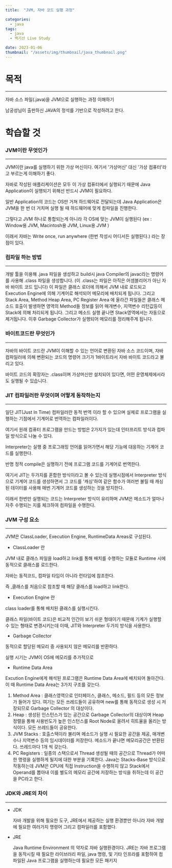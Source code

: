 ```yaml
---
title:  "JVM, 자바 코드 실행 과정"

categories:
  - java
tags:
  - java
  - 백기선 Live Study

date: 2023-01-06
thumbnail: "/assets/img/thumbnail/java_thumbnail.png"
---
```


# 목적

---


자바 소스 파일(.java)을 JVM으로 실행하는 과정 이해하기


남궁성님이 출판하신 JAVA의 정석를 기반으로 작성하려고 한다.



# 학습할 것




### JVM이란 무엇인가
---

JVM이란 java를 실행하기 위한 가상 머신이다. 여기서 '가상머신' 대신 '가상 컴퓨터'라고 부르는게 이해하기 좋다.

자바로 작성된 애플리케이션은 모두 이 가상 컴퓨터에서 실행되기 때문에 Java Application이 실행되기 위해선 반드시 JVM이 필요하다.

일반 Application의 코드는 OS만 거쳐 하드웨어로 전달되는데 Java Application은 JVM을 한 번 더 거치며 실행 될 때 하드웨어에 맞게 컴파일을 진행한다.

그렇다고 JVM 하나로 통합되는게 아니라 각 OS에 맞는 JVM이 실행된다 (ex : Window용 JVM, Macintosh용 JVM, Linux용 JVM )

이래서 자바는 Write once, run anywhere (한번 작성시 어디서든 실행된다.) 라는 장점이 있다.

### 컴파일 하는 방법

---
개발 툴을 이용해 .java 파일을 생성하고 build시 java Compiler의 javac라는 명령어를 사용해 .class 파일을 생성합니다. (이 .class는 파일은 아직은 어셈블리어가 아닌 자바 바이트 코드 입니다)
이 파일은 클래스 로더에 의해서 JVM 내로 로드되고 Execution Engine에 의해 기계어로 해석되어 메모리에 배치되게 됩니다. 그리고 Stack Area, Method Heap Area, PC Register Area 에 올라간 파일들은 클래스 메소드 호출이 발생하면 영역의 Method들 정보를 읽어 매개변수, 지역변수 리턴값등이 Stack에 의해 처리되게 됩니다. 그리고 메소드 실행 끝나면 Stack영역에서는 자동으로 제거됩니다. 이후 Garbage Collector가 실행되어 메모리를 정리해주게 됩니다.


### 바이트코드란 무엇인가
---

자바의 바이트 코드란 JVM이 이해할 수 있는 언어로 변환된 자바 소스 코드이며, 자바 컴파일러에 의해 변환되는 코드의 명령어 크기가 1바이트라서 자바 바이트 코드라고 불리고 있다.

바이트 코드의 확장자는 .class이며 가상머신만 설치되어 있다면, 어떤 운영체제에서라도 실행될 수 있습니다.



### JIT 컴파일러란 무엇이며 어떻게 동작하는지
---

일단 JIT(Just In Time) 컴파일러란 동적 번역 이라 할 수 있으며 실제로 프로그램을 실행하는 기점에서 기계어로 번역하는 컴파일러이다.

여기서 원래 컴퓨터 프로그램을 만드는 방법은 2가지가 있는데 인터프리트 방식과 컴파일 방식으로 나눌 수 있다.

Interpreter는 실행 중 프로그래밍 언어를 읽어가면서 해당 기능에 대응하는 기계어 코드를 실행한다.

반명 정적 compile은 실행하기 전에 프로그램 코드를 기계어로 번역한다.

여기서 JIT는 두가지를 혼합한 방식이라고 볼 수 있는데 실행시점에서 Interpreter 방식으로 기계어 코드를 생성하면서 그 코드를 '캐싱'하여 같은 함수가 여러번 불릴 때 캐싱된 데이터를 사용해 매번 기계어 코드를 생성하는 것을 방지한다.

이래서 한번만 실행되는 코드는 Interpreter 방식이 유리하며 JVM은 메소드가 얼마나 자주 수행되는 지를 체크하여 컴파일을 수행한다.



### JVM 구성 요소
---

JVM은 ClassLoader, Execution Engine, RuntimeData Areas로 구성된다.

- ClassLoader 란

JVM 내로 클래스 파일을 load하고 link를 통해 배치를 수행하는 모듈로 Runtime 시에 동적으로 클래스를 로드한다.

자바는 동적코드, 컴파일 타임이 아니라 런타임에 참조한다.

즉 ,클래스를 처음으로 참조할 때 해당 클래스를 load하고 link한다.

- Execution Engine 란

class loader를 통해 배치된 클래스를 실행시킨다.

클래스 파일(바이트 코드)은 비교적 인간이 보기 쉬운 형태이기 때문에 기계가 실행할 수 있는 형태로 변경시키는데 이때, JIT와 Interpreter 두가지 방식을 사용한다.

- Garbage Collector

동적으로 할당된 메모리 중 사용되지 않은 메모리를 반환하다.

실행 시기는 JVM이 OS에 메모리를 추가적으로

- Runtime Data Area

Excution Engine에게 해석된 프로그램은 Runtime Data Area에 배치되어 돌아간다. 이 때 Runtime Data Area는 3가지 구조를 갖는다.

1. Method Area : 클래스영역으로 인터페이스, 클래스, 메소드, 필드 등의 모든 정보가 들어가 있다. 여기는 모든 쓰레드들이 공유하며 new를 통해 동적으로 생성 시 저장되므로 Garbage Collector 의 대상이다.
2. Heap : 생성된 인스턴스가 있는 공간으로 Garbage Collector의 대상이며 Heap 정렬을 통해 사용빈도가 높은 인스턴스를 Root Node로 올려서 히트율을 올리는 방식이다. 모든 쓰레드들이 공유한다.
3. JVM Stacks : 호출스택이라 불리며 메소드가 실행 시 필요한 공간을 제공, 매개변수나 지역변수 등의 임시데이터를 저장한다. 메소드가 끝나면 메모리공간은 반환된다. 쓰레드마다 1개 씩 갖는다.
4. PC Registers : 일종의 스택으로서 Thread 생성될 때의 공간으로 Thread가 어떠한 명령을 실행하게 될지에 대한 부분을 기록한다. Java는 Stacks-Base 방식으로 작동하는데 JVM은 CPU에 직접 Instruction을 수행하지 않고 Stack에서 Operand를 뽑아내 이를 별도의 메모리 공간에 저장하는 방식을 취하는데 이 공간을 PC라고 한다.

### JDK와 JRE의 차이
---

- JDK

  자바 개발을 위해 필요한 도구, JRE에서 제공하는 실행 환경뿐만 아니라 자바 개발에 필요한 여러가지 명령어 그리고 컴파일러를 포함했다.  

- JRE

  Java Runtime Environment 의 약자로 자바 실행환경이다. JRE는 자바 프로그램을 동작시킬 때 필요한 라이브러리 파일, java 명령, 및 기타 인프라를 포함하여 컴파일된 Java 프로그램을 실행하는데 필요한 모든 패키지
